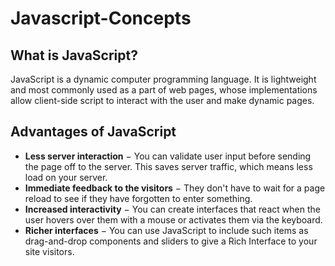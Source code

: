 # Javascript-Concepts

## What is JavaScript?
<p>
JavaScript is a dynamic computer programming language. It is lightweight and most commonly used as a part of web pages, whose implementations allow client-side script to interact with the user and make dynamic pages. 
</p>

## Advantages of JavaScript
<ul><li><b>Less server interaction</b> − You can validate user input before sending the page off to the server. This saves server traffic, which means less load on your server.

<li><b>Immediate feedback to the visitors</b> − They don't have to wait for a page reload to see if they have forgotten to enter something.

<li><b>Increased interactivity</b> − You can create interfaces that react when the user hovers over them with a mouse or activates them via the keyboard.

<li><b>Richer interfaces</b> − You can use JavaScript to include such items as drag-and-drop components and sliders to give a Rich Interface to your site visitors.</li></ul>
